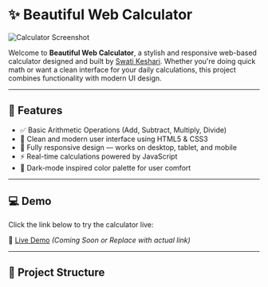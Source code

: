 # ✨ Beautiful Web Calculator

![Calculator Screenshot](https://via.placeholder.com/800x400?text=Calculator+Preview) <!-- Replace with your actual screenshot if available -->

Welcome to **Beautiful Web Calculator**, a stylish and responsive web-based calculator designed and built by [Swati Keshari](https://github.com/Swati-keshari). Whether you're doing quick math or want a clean interface for your daily calculations, this project combines functionality with modern UI design.

---

## 🔧 Features

- ✅ Basic Arithmetic Operations (Add, Subtract, Multiply, Divide)
- 🎨 Clean and modern user interface using HTML5 & CSS3
- 📱 Fully responsive design — works on desktop, tablet, and mobile
- ⚡ Real-time calculations powered by JavaScript
- 🌙 Dark-mode inspired color palette for user comfort

---

## 💻 Demo

Click the link below to try the calculator live:

🔗 [Live Demo](#) *(Coming Soon or Replace with actual link)*

---

## 📁 Project Structure

